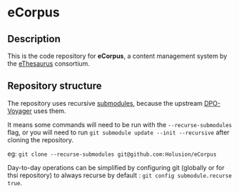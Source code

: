 # eCorpus

## Description

This is the code repository for **eCorpus**, a content management system by the [eThesaurus](https://ethesaurus.holusion.com) consortium.

## Repository structure

The repository uses recursive [submodules](https://git-scm.com/docs/gitsubmodules), because the upstream [DPO-Voyager](https://github.com/) uses them.

It means some commands will need to be run with the `--recurse-submodules` flag, or you will need to run `git submodule update --init --recursive` after cloning the repository.

eg: `git clone --recurse-submodules git@github.com:Holusion/eCorpus`

Day-to-day operations can be simplified by configuring git (globally or for thsi repository) to always recurse by default : `git config submodule.recurse true`.

